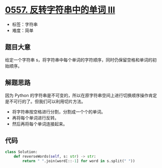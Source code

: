 # [0557. 反转字符串中的单词 III](https://leetcode.cn/problems/reverse-words-in-a-string-iii/)

- 标签：字符串
- 难度：简单

## 题目大意

给定一个字符串 s，将字符串中每个单词的字符顺序，同时仍保留空格和单词的初始顺序。

## 解题思路

因为 Python 的字符串是不可变的，所以在原字符串空间上进行切换顺序操作肯定是不可行的了。但我们可以利用切片方法。

- 将字符串按空格进行分割，分割成一个个的单词。
- 再将每个单词进行反转。
- 然后再将每个单词连接起来。

## 代码

```Python
class Solution:
    def reverseWords(self, s: str) -> str:
        return " ".join(word[::-1] for word in s.split(" "))
```

